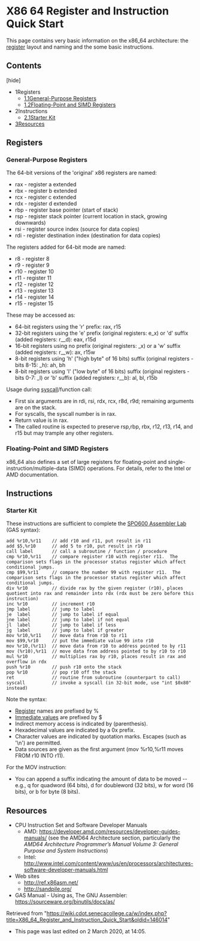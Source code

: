 # X86 64 Register and Instruction Quick Start


This page contains very basic information on the x86_64 architecture: the [register](https://wiki.cdot.senecacollege.ca/wiki/Register) layout and naming and the some basic instructions.

## Contents

 [hide] 

- 1Registers
  - [1.1General-Purpose Registers](#General-Purpose_Registers)
  - [1.2Floating-Point and SIMD Registers](#Floating-Point_and_SIMD_Registers)
- 2Instructions
  - [2.1Starter Kit](#Starter_Kit)
- [3Resources](#Resources)

## Registers

### General-Purpose Registers

The 64-bit versions of the 'original' x86 registers are named:

- rax - register a extended
- rbx - register b extended
- rcx - register c extended
- rdx - register d extended
- rbp - register base pointer (start of stack)
- rsp - register stack pointer (current location in stack, growing downwards)
- rsi - register source index (source for data copies)
- rdi - register destination index (destination for data copies)

The registers added for 64-bit mode are named:

- r8 - register 8
- r9 - register 9
- r10 - register 10
- r11 - register 11
- r12 - register 12
- r13 - register 13
- r14 - register 14
- r15 - register 15

These may be accessed as:

- 64-bit registers using the 'r' prefix: rax, r15
- 32-bit registers using the 'e' prefix (original registers: e_x) or 'd' suffix (added registers: r__d): eax, r15d
- 16-bit registers using no prefix (original registers: _x) or a 'w' suffix (added registers: r__w): ax, r15w
- 8-bit registers using 'h' ("high byte" of 16 bits) suffix (original registers - bits 8-15: _h): ah, bh
- 8-bit registers using 'l' ("low byte" of 16 bits) suffix (original registers - bits 0-7: _l) or 'b' suffix (added registers: r__b): al, bl, r15b

Usage during [syscall](https://wiki.cdot.senecacollege.ca/wiki/Syscalls)/function call:

- First six arguments are in rdi, rsi, rdx, rcx, r8d, r9d; remaining arguments are on the stack.
- For syscalls, the syscall number is in rax.
- Return value is in rax.
- The called routine is expected to preserve rsp,rbp, rbx, r12, r13, r14, and r15 but may trample any other registers.

### Floating-Point and SIMD Registers

x86_64 also defines a set of large registers for floating-point and single-instruction/multiple-data (SIMD) operations. For details, refer to the Intel or AMD documentation.

## Instructions

### Starter Kit

These instructions are sufficient to complete the [SPO600 Assembler Lab](https://wiki.cdot.senecacollege.ca/wiki/SPO600_Assembler_Lab) (GAS syntax):

```
add %r10,%r11    // add r10 and r11, put result in r11
add $5,%r10      // add 5 to r10, put result in r10
call label       // call a subroutine / function / procedure
cmp %r10,%r11    // compare register r10 with register r11.  The comparison sets flags in the processor status register which affect conditional jumps.
cmp $99,%r11     // compare the number 99 with register r11.  The comparison sets flags in the processor status register which affect conditional jumps.
div %r10         // divide rax by the given register (r10), places quotient into rax and remainder into rdx (rdx must be zero before this instruction)
inc %r10         // increment r10
jmp label        // jump to label
je  label        // jump to label if equal
jne label        // jump to label if not equal
jl  label        // jump to label if less
jg  label        // jump to label if greater
mov %r10,%r11    // move data from r10 to r11
mov $99,%r10     // put the immediate value 99 into r10
mov %r10,(%r11)  // move data from r10 to address pointed to by r11
mov (%r10),%r11  // move data from address pointed to by r10 to r10
mul %r10         // multiplies rax by r10, places result in rax and overflow in rdx
push %r10        // push r10 onto the stack
pop %r10         // pop r10 off the stack
ret              // routine from subroutine (counterpart to call)
syscall          // invoke a syscall (in 32-bit mode, use "int $0x80" instead)
```

Note the syntax:

- [Register](https://wiki.cdot.senecacollege.ca/wiki/Register) names are prefixed by %
- [Immediate values](https://wiki.cdot.senecacollege.ca/wiki/Immediate_Value) are prefixed by $
- Indirect memory access is indicated by (parenthesis).
- Hexadecimal values are indicated by a 0x prefix.
- Character values are indicated by quotation marks. Escapes (such as '\n') are permitted.
- Data sources are given as the first argument (mov %r10,%r11 moves FROM r10 INTO r11).

For the MOV instruction:

- You can append a suffix indicating the amount of data to be moved -- e.g., q for quadword (64 bits), d for doubleword (32 bits), w for word (16 bits), or b for byte (8 bits).

## Resources

- CPU Instruction Set and Software Developer Manuals
  - AMD: https://developer.amd.com/resources/developer-guides-manuals/ (see the AMD64 Architecture section, particularly the *AMD64 Architecture Programmer’s Manual Volume 3: General Purpose and System Instructions*)
  - Intel: http://www.intel.com/content/www/us/en/processors/architectures-software-developer-manuals.html
- Web sites
  - http://ref.x86asm.net/
  - http://sandpile.org/
- GAS Manual - Using as, The GNU Assembler: https://sourceware.org/binutils/docs/as/

Retrieved from "https://wiki.cdot.senecacollege.ca/w/index.php?title=X86_64_Register_and_Instruction_Quick_Start&oldid=146014"

- This page was last edited on 2 March 2020, at 14:05.